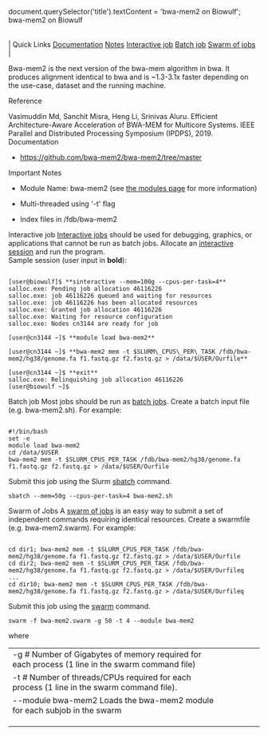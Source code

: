 

document.querySelector('title').textContent = 'bwa-mem2 on Biowulf';
bwa-mem2 on Biowulf


|  |
| --- |
| 
Quick Links
[Documentation](#doc)
[Notes](#notes)
[Interactive job](#int) 
[Batch job](#sbatch) 
[Swarm of jobs](#swarm) 
 |



Bwa-mem2 is the next version of the bwa-mem algorithm in bwa. It produces alignment identical to bwa and is ~1.3-3.1x faster depending on the use-case, dataset and the running machine.


Reference

Vasimuddin Md, Sanchit Misra, Heng Li, Srinivas Aluru. Efficient Architecture-Aware Acceleration of BWA-MEM for Multicore Systems. IEEE Parallel and Distributed Processing Symposium (IPDPS), 2019. 
Documentation
* <https://github.com/bwa-mem2/bwa-mem2/tree/master>


Important Notes
* Module Name: bwa-mem2 (see [the modules page](/apps/modules.html) for more information)


* Multi-threaded using '-t' flag
* Index files in /fdb/bwa-mem2


Interactive job
[Interactive jobs](/docs/userguide.html#int) should be used for debugging, graphics, or applications that cannot be run as batch jobs.
Allocate an [interactive session](/docs/userguide.html#int) and run the program.   
Sample session (user input in **bold**):



```

[user@biowulf]$ **sinteractive --mem=100g --cpus-per-task=4**
salloc.exe: Pending job allocation 46116226
salloc.exe: job 46116226 queued and waiting for resources
salloc.exe: job 46116226 has been allocated resources
salloc.exe: Granted job allocation 46116226
salloc.exe: Waiting for resource configuration
salloc.exe: Nodes cn3144 are ready for job

[user@cn3144 ~]$ **module load bwa-mem2**

[user@cn3144 ~]$ **bwa-mem2 mem -t $SLURM\_CPUS\_PER\_TASK /fdb/bwa-mem2/hg38/genome.fa f1.fastq.gz f2.fastq.gz > /data/$USER/Ourfile**

[user@cn3144 ~]$ **exit**
salloc.exe: Relinquishing job allocation 46116226
[user@biowulf ~]$

```


Batch job
Most jobs should be run as [batch jobs](/docs/userguide.html#submit).
Create a batch input file (e.g. bwa-mem2.sh). For example:



```

#!/bin/bash
set -e
module load bwa-mem2
cd /data/$USER
bwa-mem2 mem -t $SLURM_CPUS_PER_TASK /fdb/bwa-mem2/hg38/genome.fa f1.fastq.gz f2.fastq.gz > /data/$USER/Ourfile

```

Submit this job using the Slurm [sbatch](/docs/userguide.html) command.



```
sbatch --mem=50g --cpus-per-task=4 bwa-mem2.sh
```

Swarm of Jobs 
A [swarm of jobs](/apps/swarm.html) is an easy way to submit a set of independent commands requiring identical resources.
Create a swarmfile (e.g. bwa-mem2.swarm). For example:



```

cd dir1; bwa-mem2 mem -t $SLURM_CPUS_PER_TASK /fdb/bwa-mem2/hg38/genome.fa f1.fastq.gz f2.fastq.gz > /data/$USER/Ourfile
cd dir2; bwa-mem2 mem -t $SLURM_CPUS_PER_TASK /fdb/bwa-mem2/hg38/genome.fa f1.fastq.gz f2.fastq.gz > /data/$USER/Ourfileq
...
cd dir10; bwa-mem2 mem -t $SLURM_CPUS_PER_TASK /fdb/bwa-mem2/hg38/genome.fa f1.fastq.gz f2.fastq.gz > /data/$USER/Ourfileq

```

Submit this job using the [swarm](/apps/swarm.html) command.



```
swarm -f bwa-mem2.swarm -g 50 -t 4 --module bwa-mem2
```

where


|  |  |  |  |  |  |
| --- | --- | --- | --- | --- | --- |
| -g *#*  Number of Gigabytes of memory required for each process (1 line in the swarm command file)
 | -t *#* Number of threads/CPUs required for each process (1 line in the swarm command file).
 | --module bwa-mem2 Loads the bwa-mem2 module for each subjob in the swarm 
 | |
 | |
 | |










